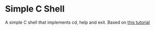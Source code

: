 # Simple C Shell
A simple C shell that implements cd, help and exit.
Based on [this tutorial](https://brennan.io/2015/01/16/write-a-shell-in-c/)
